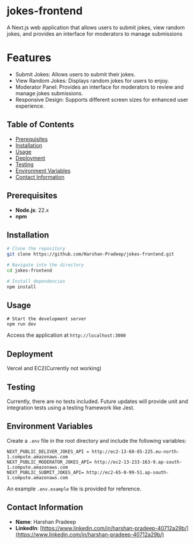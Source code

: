 # jokes-frontend

A Next.js web application that allows users to submit jokes, view random jokes, and provides an interface for moderators to manage submissions

# Features
- Submit Jokes: Allows users to submit their jokes.
- View Random Jokes: Displays random jokes for users to enjoy.
- Moderator Panel: Provides an interface for moderators to review and manage jokes submissions.
- Responsive Design: Supports different screen sizes for enhanced user experience.

## Table of Contents

- [Prerequisites](#prerequisites)
- [Installation](#installation)
- [Usage](#usage)
- [Deployment](#deployment)
- [Testing](#testing)
- [Environment Variables](#environment-variables)
- [Contact Information](#contact-information)

## Prerequisites

- **Node.js**: 22.x
- **npm**

## Installation

```bash
# Clone the repository
git clone https://github.com/Harshan-Pradeep/jokes-frontend.git

# Navigate into the directory
cd jokes-frontend

# Install dependencies
npm install
```

## Usage

```
# Start the development server
npm run dev
```
Access the application at `http://localhost:3000`

## Deployment
Vercel and EC2(Currently not working)

## Testing

Currently, there are no tests included. Future updates will provide unit and integration tests using a testing framework like Jest.

## Environment Variables

Create a `.env` file in the root directory and include the following variables:

```env
NEXT_PUBLIC_DELIVER_JOKES_API = http://ec2-13-60-85-225.eu-north-1.compute.amazonaws.com
NEXT_PUBLIC_MODERATOR_JOKES_API= http://ec2-13-233-163-9.ap-south-1.compute.amazonaws.com
NEXT_PUBLIC_SUBMIT_JOKES_API= http://ec2-65-0-99-51.ap-south-1.compute.amazonaws.com
```

An example `.env.example` file is provided for reference.

## Contact Information

- **Name**: Harshan Pradeep
- **LinkedIn**: [https://www.linkedin.com/in/harshan-pradeep-40712a29b/](https://www.linkedin.com/in/harshan-pradeep-40712a29b/)
